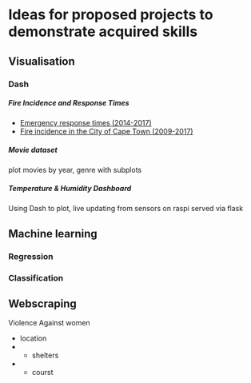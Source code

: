 # Ideas for proposed projects to  demonstrate acquired skills

## Visualisation
### Dash
##### Fire Incidence and Response Times
- [Emergency response times (2014-2017)](http://web1.capetown.gov.za/web1/opendataportal/DatasetDetail?DatasetName=Emergency%20response%20times)
- [Fire incidence in the City of Cape Town (2009-2017)](http://web1.capetown.gov.za/web1/opendataportal/DatasetDetail?DatasetName=Fire%20incidence)
##### Movie dataset
plot movies by year, genre with subplots
##### Temperature & Humidity Dashboard
Using Dash to plot, live updating from sensors on raspi served via flask

## Machine learning
### Regression
### Classification

## Webscraping
Violence Against women
- location
- - shelters
- - courst
